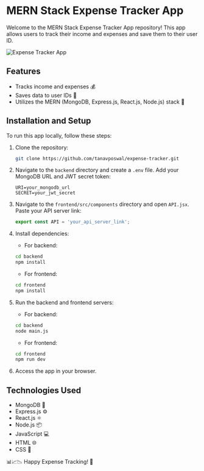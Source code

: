 # MERN Stack Expense Tracker App

Welcome to the MERN Stack Expense Tracker App repository! This app allows users to track their income and expenses and save them to their user ID.

![Expense Tracker App](https://resources.tallysolutions.com/us/wp-content/uploads/2021/11/cogs-vs-expenses-whats-the-difference.jpg)

## Features

- Tracks income and expenses 💰
- Saves data to user IDs 📝
- Utilizes the MERN (MongoDB, Express.js, React.js, Node.js) stack 🚀

## Installation and Setup

To run this app locally, follow these steps:

1. Clone the repository:
    ```bash
    git clone https://github.com/tanavposwal/expense-tracker.git
    ```

2. Navigate to the `backend` directory and create a `.env` file. Add your MongoDB URL and JWT secret token:
    ```plaintext
    URI=your_mongodb_url
    SECRET=your_jwt_secret
    ```

3. Navigate to the `frontend/src/components` directory and open `API.jsx`. Paste your API server link:
    ```javascript
    export const API = 'your_api_server_link';
    ```

4. Install dependencies:
    - For backend:
    ```bash
    cd backend
    npm install
    ```
    - For frontend:
    ```bash
    cd frontend
    npm install
    ```

5. Run the backend and frontend servers:
    - For backend:
    ```bash
    cd backend
    node main.js
    ```
    - For frontend:
    ```bash
    cd frontend
    npm run dev
    ```

6. Access the app in your browser.

## Technologies Used

- MongoDB 🍃
- Express.js ⚙️
- React.js ⚛️
- Node.js 📦
- JavaScript 💻
- HTML 🌐
- CSS 🎨


📊📈📉 Happy Expense Tracking! 🚀
